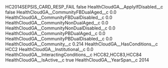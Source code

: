 <?xml version="1.0" encoding="UTF-8"?>
<CustomMetadata xmlns="http://soap.sforce.com/2006/04/metadata" xmlns:xsi="http://www.w3.org/2001/XMLSchema-instance" xmlns:xsd="http://www.w3.org/2001/XMLSchema">
    <label>HC2014SEPSIS_CARD_RESP_FAIL</label>
    <protected>false</protected>
    <values>
        <field>HealthCloudGA__ApplyIfDisabled__c</field>
        <value xsi:type="xsd:boolean">false</value>
    </values>
    <values>
        <field>HealthCloudGA__CommunityFBDualAged__c</field>
        <value xsi:type="xsd:double">0.0</value>
    </values>
    <values>
        <field>HealthCloudGA__CommunityFBDualDisabled__c</field>
        <value xsi:type="xsd:double">0.0</value>
    </values>
    <values>
        <field>HealthCloudGA__CommunityNonDualAged__c</field>
        <value xsi:type="xsd:double">0.0</value>
    </values>
    <values>
        <field>HealthCloudGA__CommunityNonDualDisabled__c</field>
        <value xsi:type="xsd:double">0.0</value>
    </values>
    <values>
        <field>HealthCloudGA__CommunityPBDualAged__c</field>
        <value xsi:type="xsd:double">0.0</value>
    </values>
    <values>
        <field>HealthCloudGA__CommunityPBDualDisabled__c</field>
        <value xsi:type="xsd:double">0.0</value>
    </values>
    <values>
        <field>HealthCloudGA__Community__c</field>
        <value xsi:type="xsd:double">0.214</value>
    </values>
    <values>
        <field>HealthCloudGA__HasConditions__c</field>
        <value xsi:type="xsd:string">HCC2</value>
    </values>
    <values>
        <field>HealthCloudGA__Institutional__c</field>
        <value xsi:type="xsd:double">0.0</value>
    </values>
    <values>
        <field>HealthCloudGA__InteractingConditions__c</field>
        <value xsi:type="xsd:string">HCC82,HCC83,HCC84</value>
    </values>
    <values>
        <field>HealthCloudGA__IsActive__c</field>
        <value xsi:type="xsd:boolean">true</value>
    </values>
    <values>
        <field>HealthCloudGA__YearSpan__c</field>
        <value xsi:type="xsd:string">2014</value>
    </values>
</CustomMetadata>
